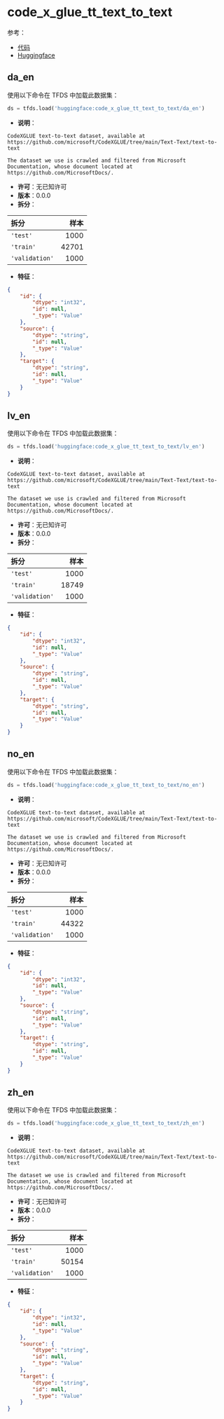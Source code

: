 # code_x_glue_tt_text_to_text

参考：

- [代码](https://github.com/huggingface/datasets/blob/master/datasets/code_x_glue_tt_text_to_text)
- [Huggingface](https://huggingface.co/datasets/code_x_glue_tt_text_to_text)

## da_en

使用以下命令在 TFDS 中加载此数据集：

```python
ds = tfds.load('huggingface:code_x_glue_tt_text_to_text/da_en')
```

- **说明**：

```
CodeXGLUE text-to-text dataset, available at https://github.com/microsoft/CodeXGLUE/tree/main/Text-Text/text-to-text

The dataset we use is crawled and filtered from Microsoft Documentation, whose document located at https://github.com/MicrosoftDocs/.
```

- **许可**：无已知许可
- **版本**：0.0.0
- **拆分**：

拆分 | 样本
:-- | --:
`'test'` | 1000
`'train'` | 42701
`'validation'` | 1000

- **特征**：

```json
{
    "id": {
        "dtype": "int32",
        "id": null,
        "_type": "Value"
    },
    "source": {
        "dtype": "string",
        "id": null,
        "_type": "Value"
    },
    "target": {
        "dtype": "string",
        "id": null,
        "_type": "Value"
    }
}
```

## lv_en

使用以下命令在 TFDS 中加载此数据集：

```python
ds = tfds.load('huggingface:code_x_glue_tt_text_to_text/lv_en')
```

- **说明**：

```
CodeXGLUE text-to-text dataset, available at https://github.com/microsoft/CodeXGLUE/tree/main/Text-Text/text-to-text

The dataset we use is crawled and filtered from Microsoft Documentation, whose document located at https://github.com/MicrosoftDocs/.
```

- **许可**：无已知许可
- **版本**：0.0.0
- **拆分**：

拆分 | 样本
:-- | --:
`'test'` | 1000
`'train'` | 18749
`'validation'` | 1000

- **特征**：

```json
{
    "id": {
        "dtype": "int32",
        "id": null,
        "_type": "Value"
    },
    "source": {
        "dtype": "string",
        "id": null,
        "_type": "Value"
    },
    "target": {
        "dtype": "string",
        "id": null,
        "_type": "Value"
    }
}
```

## no_en

使用以下命令在 TFDS 中加载此数据集：

```python
ds = tfds.load('huggingface:code_x_glue_tt_text_to_text/no_en')
```

- **说明**：

```
CodeXGLUE text-to-text dataset, available at https://github.com/microsoft/CodeXGLUE/tree/main/Text-Text/text-to-text

The dataset we use is crawled and filtered from Microsoft Documentation, whose document located at https://github.com/MicrosoftDocs/.
```

- **许可**：无已知许可
- **版本**：0.0.0
- **拆分**：

拆分 | 样本
:-- | --:
`'test'` | 1000
`'train'` | 44322
`'validation'` | 1000

- **特征**：

```json
{
    "id": {
        "dtype": "int32",
        "id": null,
        "_type": "Value"
    },
    "source": {
        "dtype": "string",
        "id": null,
        "_type": "Value"
    },
    "target": {
        "dtype": "string",
        "id": null,
        "_type": "Value"
    }
}
```

## zh_en

使用以下命令在 TFDS 中加载此数据集：

```python
ds = tfds.load('huggingface:code_x_glue_tt_text_to_text/zh_en')
```

- **说明**：

```
CodeXGLUE text-to-text dataset, available at https://github.com/microsoft/CodeXGLUE/tree/main/Text-Text/text-to-text

The dataset we use is crawled and filtered from Microsoft Documentation, whose document located at https://github.com/MicrosoftDocs/.
```

- **许可**：无已知许可
- **版本**：0.0.0
- **拆分**：

拆分 | 样本
:-- | --:
`'test'` | 1000
`'train'` | 50154
`'validation'` | 1000

- **特征**：

```json
{
    "id": {
        "dtype": "int32",
        "id": null,
        "_type": "Value"
    },
    "source": {
        "dtype": "string",
        "id": null,
        "_type": "Value"
    },
    "target": {
        "dtype": "string",
        "id": null,
        "_type": "Value"
    }
}
```

